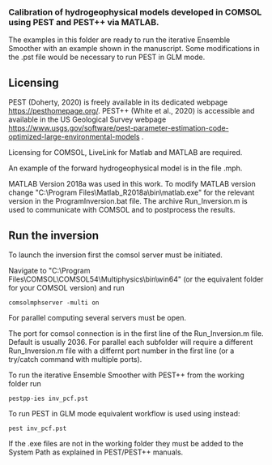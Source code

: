 ### Calibration of hydrogeophysical models developed in COMSOL using PEST and PEST++ via MATLAB.
The examples in this folder are ready to run the iterative Ensemble Smoother with an example shown in the manuscript.
Some modifications in the .pst file would be necessary to run PEST in GLM mode.

## Licensing
PEST (Doherty, 2020) is freely available in its dedicated webpage https://pesthomepage.org/.
PEST++ (White et al., 2020) is accessible and available in the US Geological Survey webpage https://www.usgs.gov/software/pest-parameter-estimation-code-optimized-large-environmental-models .

Licensing for COMSOL, LiveLink for Matlab and MATLAB are required. 

An example of the forward hydrogeophysical model is in the file .mph.

MATLAB Version 2018a was used in this work. To modify MATLAB version change "C:\Program Files\Matlab_R2018a\bin\matlab.exe" for the relevant version in the ProgramInversion.bat file. The archive Run_Inversion.m is used to communicate with COMSOL and to postprocess the results.

## Run the inversion
To launch the inversion first the comsol server must be initiated. 

Navigate to "C:\Program Files\COMSOL\COMSOL54\Multiphysics\bin\win64" (or the equivalent folder for your COMSOL version) and run
```
comsolmphserver -multi on
```
For parallel computing several servers must be open. 

The port for comsol connection is in the first line of the Run_Inversion.m file. Default is usually 2036. 
For parallel each subfolder will require a different Run_Inversion.m file with a differnt port number in the first line (or a try/catch command with multiple ports).

To run the iterative Ensemble Smoother with PEST++ from the working folder run
```
pestpp-ies inv_pcf.pst
```
To run PEST in GLM mode equivalent workflow is used using instead:
```
pest inv_pcf.pst
```
If the .exe files are not in the working folder they must be added to the System Path as explained in PEST/PEST++ manuals.
